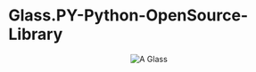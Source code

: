 # Glass.PY-Python-OpenSource-Library
<p align="center">
  <img src="https://pngimg.com/uploads/water_glass/water_glass_PNG15234.png" alt="A Glass"/img>
</p>

